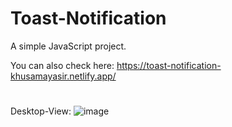 # Toast-Notification
A simple JavaScript project.

You can also check here: https://toast-notification-khusamayasir.netlify.app/

#
Desktop-View:
![image](https://user-images.githubusercontent.com/66178232/159822048-4071477e-5851-45a9-a69d-72741749b60e.png)

